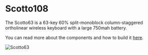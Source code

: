 # Scotto108

The Scotto63 is a 63-key 60% split-monoblock column-staggered ortholinear wireless keyboard with a large 750mah battery.

You can read more about the components and how to build it [here](https://scottokeebs.com/blogs/keyboards/scotto63-handwired-keyboard).

![Scotto63](https://github.com/joe-scotto/scottokeebs/assets/8194147/080bed93-fd31-42f0-9677-4181b68238df)
